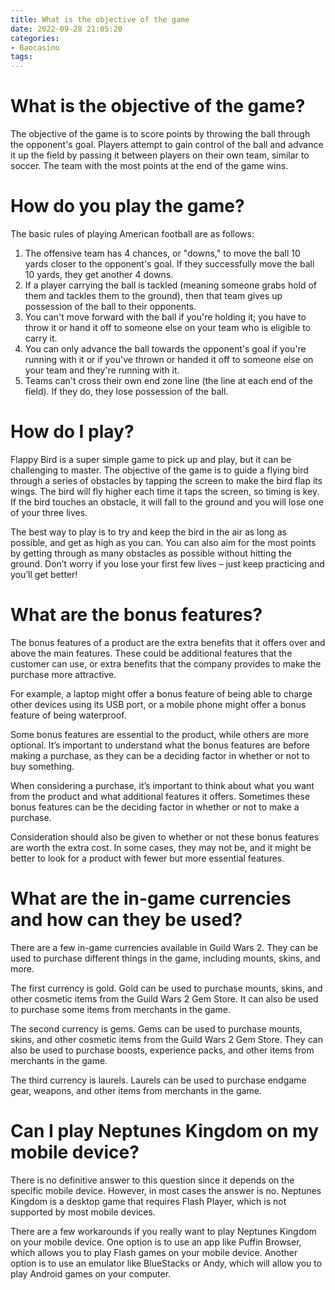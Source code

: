 ```yaml
---
title: What is the objective of the game
date: 2022-09-28 21:05:20
categories:
- Baocasino
tags:
---
```



#  What is the objective of the game?

The objective of the game is to score points by throwing the ball through the opponent's goal. Players attempt to gain control of the ball and advance it up the field by passing it between players on their own team, similar to soccer. The team with the most points at the end of the game wins.

# How do you play the game?

The basic rules of playing American football are as follows:

1) The offensive team has 4 chances, or "downs," to move the ball 10 yards closer to the opponent's goal. If they successfully move the ball 10 yards, they get another 4 downs.
2) If a player carrying the ball is tackled (meaning someone grabs hold of them and tackles them to the ground), then that team gives up possession of the ball to their opponents.
3) You can't move forward with the ball if you're holding it; you have to throw it or hand it off to someone else on your team who is eligible to carry it.
4) You can only advance the ball towards the opponent's goal if you're running with it or if you've thrown or handed it off to someone else on your team and they're running with it. 
5) Teams can't cross their own end zone line (the line at each end of the field). If they do, they lose possession of the ball.

#  How do I play?

Flappy Bird is a super simple game to pick up and play, but it can be challenging to master. The objective of the game is to guide a flying bird through a series of obstacles by tapping the screen to make the bird flap its wings. The bird will fly higher each time it taps the screen, so timing is key. If the bird touches an obstacle, it will fall to the ground and you will lose one of your three lives.

The best way to play is to try and keep the bird in the air as long as possible, and get as high as you can. You can also aim for the most points by getting through as many obstacles as possible without hitting the ground. Don’t worry if you lose your first few lives – just keep practicing and you’ll get better!

#  What are the bonus features?

The bonus features of a product are the extra benefits that it offers over and above the main features. These could be additional features that the customer can use, or extra benefits that the company provides to make the purchase more attractive.

For example, a laptop might offer a bonus feature of being able to charge other devices using its USB port, or a mobile phone might offer a bonus feature of being waterproof.

Some bonus features are essential to the product, while others are more optional. It’s important to understand what the bonus features are before making a purchase, as they can be a deciding factor in whether or not to buy something.

When considering a purchase, it’s important to think about what you want from the product and what additional features it offers. Sometimes these bonus features can be the deciding factor in whether or not to make a purchase.

Consideration should also be given to whether or not these bonus features are worth the extra cost. In some cases, they may not be, and it might be better to look for a product with fewer but more essential features.

#  What are the in-game currencies and how can they be used?

There are a few in-game currencies available in Guild Wars 2. They can be used to purchase different things in the game, including mounts, skins, and more.

The first currency is gold. Gold can be used to purchase mounts, skins, and other cosmetic items from the Guild Wars 2 Gem Store. It can also be used to purchase some items from merchants in the game.

The second currency is gems. Gems can be used to purchase mounts, skins, and other cosmetic items from the Guild Wars 2 Gem Store. They can also be used to purchase boosts, experience packs, and other items from merchants in the game.

The third currency is laurels. Laurels can be used to purchase endgame gear, weapons, and other items from merchants in the game.

#  Can I play Neptunes Kingdom on my mobile device?

There is no definitive answer to this question since it depends on the specific mobile device. However, in most cases the answer is no. Neptunes Kingdom is a desktop game that requires Flash Player, which is not supported by most mobile devices.

There are a few workarounds if you really want to play Neptunes Kingdom on your mobile device. One option is to use an app like Puffin Browser, which allows you to play Flash games on your mobile device. Another option is to use an emulator like BlueStacks or Andy, which will allow you to play Android games on your computer.